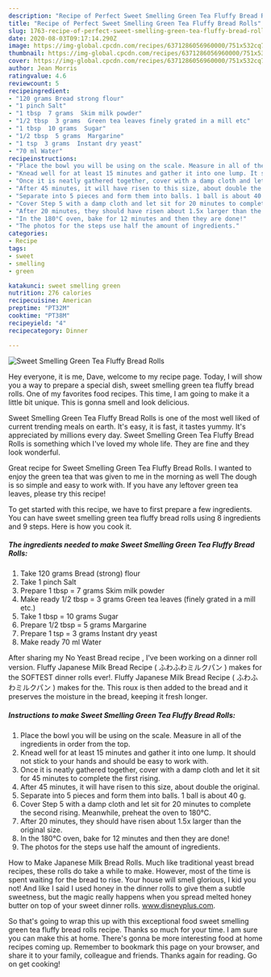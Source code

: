 ```yaml
---
description: "Recipe of Perfect Sweet Smelling Green Tea Fluffy Bread Rolls"
title: "Recipe of Perfect Sweet Smelling Green Tea Fluffy Bread Rolls"
slug: 1763-recipe-of-perfect-sweet-smelling-green-tea-fluffy-bread-rolls
date: 2020-08-03T09:17:14.290Z
image: https://img-global.cpcdn.com/recipes/6371286056960000/751x532cq70/sweet-smelling-green-tea-fluffy-bread-rolls-recipe-main-photo.jpg
thumbnail: https://img-global.cpcdn.com/recipes/6371286056960000/751x532cq70/sweet-smelling-green-tea-fluffy-bread-rolls-recipe-main-photo.jpg
cover: https://img-global.cpcdn.com/recipes/6371286056960000/751x532cq70/sweet-smelling-green-tea-fluffy-bread-rolls-recipe-main-photo.jpg
author: Jean Morris
ratingvalue: 4.6
reviewcount: 5
recipeingredient:
- "120 grams Bread strong flour"
- "1 pinch Salt"
- "1 tbsp  7 grams  Skim milk powder"
- "1/2 tbsp  3 grams  Green tea leaves finely grated in a mill etc"
- "1 tbsp  10 grams  Sugar"
- "1/2 tbsp  5 grams  Margarine"
- "1 tsp  3 grams  Instant dry yeast"
- "70 ml Water"
recipeinstructions:
- "Place the bowl you will be using on the scale. Measure in all of the ingredients in order from the top."
- "Knead well for at least 15 minutes and gather it into one lump. It should not stick to your hands and should be easy to work with."
- "Once it is neatly gathered together, cover with a damp cloth and let it sit for 45 minutes to complete the first rising."
- "After 45 minutes, it will have risen to this size, about double the original."
- "Separate into 5 pieces and form them into balls. 1 ball is about 40 g."
- "Cover Step 5 with a damp cloth and let sit for 20 minutes to complete the second rising. Meanwhile, preheat the oven to 180°C."
- "After 20 minutes, they should have risen about 1.5x larger than the original size."
- "In the 180°C oven, bake for 12 minutes and then they are done!"
- "The photos for the steps use half the amount of ingredients."
categories:
- Recipe
tags:
- sweet
- smelling
- green

katakunci: sweet smelling green 
nutrition: 276 calories
recipecuisine: American
preptime: "PT32M"
cooktime: "PT38M"
recipeyield: "4"
recipecategory: Dinner

---
```



![Sweet Smelling Green Tea Fluffy Bread Rolls](https://img-global.cpcdn.com/recipes/6371286056960000/751x532cq70/sweet-smelling-green-tea-fluffy-bread-rolls-recipe-main-photo.jpg)

Hey everyone, it is me, Dave, welcome to my recipe page. Today, I will show you a way to prepare a special dish, sweet smelling green tea fluffy bread rolls. One of my favorites food recipes. This time, I am going to make it a little bit unique. This is gonna smell and look delicious.

Sweet Smelling Green Tea Fluffy Bread Rolls is one of the most well liked of current trending meals on earth. It's easy, it is fast, it tastes yummy. It's appreciated by millions every day. Sweet Smelling Green Tea Fluffy Bread Rolls is something which I've loved my whole life. They are fine and they look wonderful.

Great recipe for Sweet Smelling Green Tea Fluffy Bread Rolls. I wanted to enjoy the green tea that was given to me in the morning as well The dough is so simple and easy to work with. If you have any leftover green tea leaves, please try this recipe!


To get started with this recipe, we have to first prepare a few ingredients. You can have sweet smelling green tea fluffy bread rolls using 8 ingredients and 9 steps. Here is how you cook it.

<!--inarticleads1-->

##### The ingredients needed to make Sweet Smelling Green Tea Fluffy Bread Rolls:

1. Take 120 grams Bread (strong) flour
1. Take 1 pinch Salt
1. Prepare 1 tbsp = 7 grams  Skim milk powder
1. Make ready 1/2 tbsp = 3 grams  Green tea leaves (finely grated in a mill etc.)
1. Take 1 tbsp = 10 grams  Sugar
1. Prepare 1/2 tbsp = 5 grams  Margarine
1. Prepare 1 tsp = 3 grams  Instant dry yeast
1. Make ready 70 ml Water


After sharing my No Yeast Bread recipe , I&#39;ve been working on a dinner roll version. Fluffy Japanese Milk Bread Recipe ( ふわふわミルクパン ) makes for the SOFTEST dinner rolls ever!. Fluffy Japanese Milk Bread Recipe ( ふわふわミルクパン ) makes for the. This roux is then added to the bread and it preserves the moisture in the bread, keeping it fresh longer. 

<!--inarticleads2-->

##### Instructions to make Sweet Smelling Green Tea Fluffy Bread Rolls:

1. Place the bowl you will be using on the scale. Measure in all of the ingredients in order from the top.
1. Knead well for at least 15 minutes and gather it into one lump. It should not stick to your hands and should be easy to work with.
1. Once it is neatly gathered together, cover with a damp cloth and let it sit for 45 minutes to complete the first rising.
1. After 45 minutes, it will have risen to this size, about double the original.
1. Separate into 5 pieces and form them into balls. 1 ball is about 40 g.
1. Cover Step 5 with a damp cloth and let sit for 20 minutes to complete the second rising. Meanwhile, preheat the oven to 180°C.
1. After 20 minutes, they should have risen about 1.5x larger than the original size.
1. In the 180°C oven, bake for 12 minutes and then they are done!
1. The photos for the steps use half the amount of ingredients.


How to Make Japanese Milk Bread Rolls. Much like traditional yeast bread recipes, these rolls do take a while to make. However, most of the time is spent waiting for the bread to rise. Your house will smell glorious, I kid you not! And like I said I used honey in the dinner rolls to give them a subtle sweetness, but the magic really happens when you spread melted honey butter on top of your sweet dinner rolls. www.disneyplus.com. 

So that's going to wrap this up with this exceptional food sweet smelling green tea fluffy bread rolls recipe. Thanks so much for your time. I am sure you can make this at home. There's gonna be more interesting food at home recipes coming up. Remember to bookmark this page on your browser, and share it to your family, colleague and friends. Thanks again for reading. Go on get cooking!
